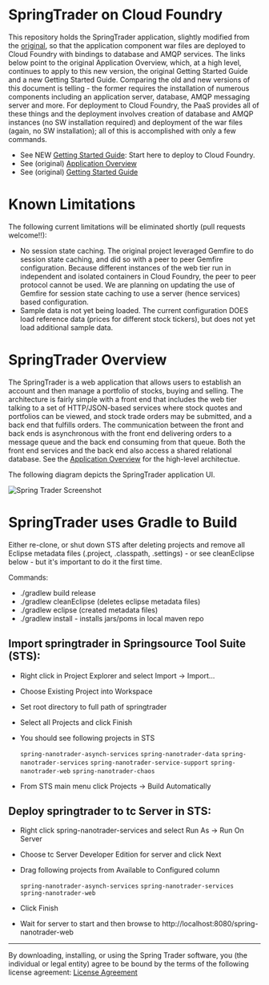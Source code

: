 SpringTrader on Cloud Foundry
=============================

This repository holds the SpringTrader application, slightly modified from the [original](https://github.com/vFabric/springtrader), so that the application component war files are deployed to Cloud Foundry with bindings to database and AMQP services.  The links below point to the original Application Overview, which, at a high level, continues to apply to this new version, the original Getting Started Guide and a new Getting Started Guide.  Comparing the old and new versions of this document is telling - the former requires the installation of numerous components including an application server, database, AMQP messaging server and more. For deployment to Cloud Foundry, the PaaS provides all of these things and the deployment involves creation of database and AMQP instances (no SW installation required) and deployment of the war files (again, no SW installation); all of this is accomplished with only a few commands. 

* See NEW [Getting Started Guide](https://github.com/cf-platform-eng/springtrader-cf/wiki/Getting-Started-Guide): Start here to deploy to Cloud Foundry.
* See (original) [Application Overview](https://github.com/vFabric/springtrader/wiki/Application-Overview)
* See (original) [Getting Started Guide](https://github.com/vFabric/springtrader/wiki/Getting-Started-Guide)

Known Limitations
=================

The following current limitations will be eliminated shortly (pull requests welcome!!):

* No session state caching. The original project leveraged Gemfire to do session state caching, and did so with a peer to peer Gemfire configuration. Because different instances of the web tier run in independent and isolated containers in Cloud Foundry, the peer to peer protocol cannot be used. We are planning on updating the use of Gemfire for session state caching to use a server (hence services) based configuration.
* Sample data is not yet being loaded.  The current configuration DOES load reference data (prices for different stock tickers), but does not yet load additional sample data.

SpringTrader Overview
=====================

The SpringTrader is a web application that allows users to establish an account and then manage a portfolio of stocks, buying and selling.  The architecture is fairly simple with a front end that includes the web tier talking to a set of HTTP/JSON-based services where stock quotes and portfolios can be viewed, and stock trade orders may be submitted, and a back end that fulfills orders. The communication between the front and back ends is asynchronous with the front end delivering orders to a message queue and the back end consuming from that queue. Both the front end services and the back end also access a shared relational database.  See the [Application Overview]() for the high-level architectue.

The following diagram depicts the SpringTrader application UI.

![Spring Trader Screenshot](https://raw.github.com/vFabric/springtrader/master/wiki/springtrader.png)

SpringTrader uses Gradle to Build
===================================

Either re-clone, or shut down STS after deleting projects and remove all Eclipse metadata files (.project, .classpath, .settings) - or see cleanEclipse below - but it's important to do it the first time.

Commands:

* ./gradlew build release
* ./gradlew cleanEclipse (deletes eclipse metadata files)
* ./gradlew eclipse (created metadata files)
* ./gradlew install - installs jars/poms in local maven repo

Import springtrader in Springsource Tool Suite (STS):
---

* Right click in Project Explorer and select Import -> Import...
* Choose Existing Project into Workspace
* Set root directory to full path of springtrader
* Select all Projects and click Finish
* You should see following projects in STS

    `spring-nanotrader-asynch-services`
    `spring-nanotrader-data`
    `spring-nanotrader-services`
    `spring-nanotrader-service-support`
    `spring-nanotrader-web`
    `spring-nanotrader-chaos`

  
* From STS main menu click Projects -> Build Automatically

Deploy springtrader to tc Server in STS:
---

* Right click spring-nanotrader-services and select Run As -> Run On Server
* Choose tc Server Developer Edition for server and click Next
* Drag following projects from Available to Configured column

    `spring-nanotrader-asynch-services`
    `spring-nanotrader-services`
    `spring-nanotrader-web`

* Click Finish
* Wait for server to start and then browse to http://localhost:8080/spring-nanotrader-web

-----
By downloading, installing, or using the Spring Trader software, you (the individual or legal entity) agree to be bound by the terms of the following license agreement:
[License Agreement](https://github.com/vFabric/springtrader/raw/master/license-agreement.pdf)
